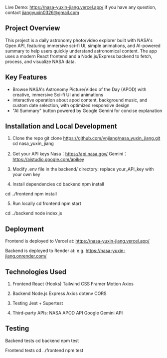 
Live Demo: https://nasa-yuxin-jiang.vercel.app/
if you have any question, contact jiangyuxin0326@gmail.com

## Project Overview
This project is a daily astronomy photo/video explorer built with NASA's Open API, featuring immersive sci-fi UI, simple animations, and AI-powered summary to help users quickly understand astronomical content.
The app uses a modern React frontend and a Node.js/Express backend to fetch, process, and visualize NASA data.

## Key Features
- Browse NASA's Astronomy Picture/Video of the Day (APOD) with creative, immersive Sci-fi UI and animations
- interactive operation about apod content, background music, and custom date selection, with optimized responsive design
- "AI Summary" button powered by Google Gemini for concise explanation



## Installation and Local Development
1. Clone the repo
git clone https://github.com/vnjiang/nasa_yuxin_jiang.git
cd nasa_yuxin_jiang


2. Get your API keys 
Nasa：https://api.nasa.gov/
Gemini：https://aistudio.google.com/apikey

3. Modify .env file in the backend/ directory:
replace your_API_key with your own key

4. Install dependencies
cd backend
npm install

cd ../frontend
npm install

5. Run locally
cd frontend 
npm start 

cd ../backend 
node index.js



## Deployment
Frontend is deployed to Vercel at:
https://nasa-yuxin-jiang.vercel.app/

Backend is deployed to Render at:
e.g. https://nasa-yuxin-jiang.onrender.com/


## Technologies Used
1. Frontend
React (Hooks)
Tailwind CSS
Framer Motion
Axios

2. Backend
Node.js
Express
Axios
dotenv
CORS

3. Testing
Jest + Supertest

4. Third-party APIs:
NASA APOD API
Google Gemini API



## Testing
Backend tests
cd backend
npm test

Frontend tests
cd ../frontend
npm test


